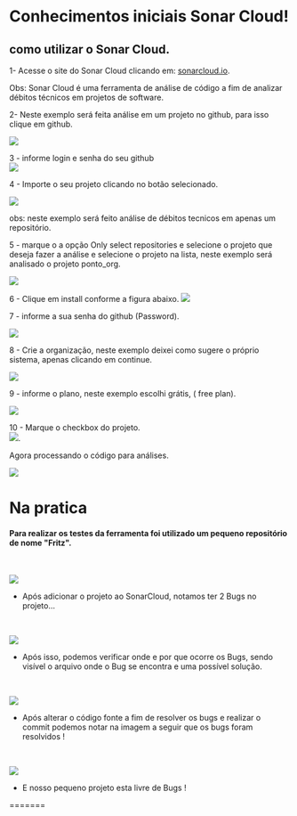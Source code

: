 # Conhecimentos iniciais Sonar Cloud!

## como utilizar o Sonar Cloud. 

1- Acesse o site do Sonar Cloud clicando em: [sonarcloud.io](https://sonarcloud.io/).

Obs: Sonar Cloud é uma ferramenta de análise de código a fim de analizar débitos técnicos em projetos de software. 

2- Neste exemplo será feita análise em um projeto no github, para isso clique em github. 

![](images/sonar1.png)

3 - informe login e senha do seu github
<br>
![](images/login_git.png)


4 - Importe o seu projeto clicando no botão selecionado.

![](images/selectgithub.png)

obs: neste exemplo será feito análise de débitos tecnicos em apenas um repositório.

 5 - marque o a opção Only select repositories e selecione o projeto que deseja fazer a análise e selecione o projeto na lista, neste exemplo será analisado o projeto ponto_org.

![](images/selectProject2.png)

6 - Clique em install conforme a figura abaixo.
![](images/submint.png)

7 - informe a sua senha do github (Password).

![](images/password2.png)

8 - Crie a organização, neste exemplo deixei como sugere o próprio sistema, apenas clicando em continue.

![](images/organization.png)

9 - informe o plano, neste exemplo escolhi grátis, ( free plan).

![](images/plano.png)

10 - Marque o checkbox do projeto.
<br>
![](images/projeto.png).

 
 Agora processando o código para análises.
 
 ![](images/progress.png)


# Na pratica

#### Para realizar os testes da ferramenta foi utilizado um pequeno repositório de nome "Fritz".

<br>

![](imagens/1.jpg)

- Após adicionar o projeto ao SonarCloud, notamos ter 2 Bugs no projeto...
<br>

![](imagens/2.jpg)

- Após isso, podemos verificar onde e por que ocorre os Bugs, sendo visível o arquivo onde o Bug se encontra e uma possível solução.

<br>

![](imagens/3.jpg)

- Após alterar o código fonte a fim de resolver os bugs e realizar o commit podemos notar na imagem a seguir que os bugs foram resolvidos !

<br>

![](imagens/4.jpg)

- E nosso pequeno projeto esta livre de Bugs !



=======
<br>

